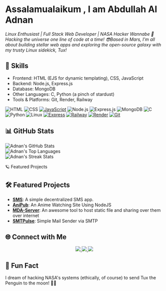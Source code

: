 # Assalamualaikum , I am Abdullah Al Adnan


*Linux Enthusiast | Full Stack Web Developer | NASA Hacker Wannabe 🌌 Hacking the universe one line of code at a time! 😎Based in Mars, I’m all about building stellar web apps and exploring the open-source galaxy with my trusty Linux sidekick, Tux!*

## 🌟 Skills

- Frontend: HTML (EJS for dynamic templating), CSS, JavaScript
- Backend: Node.js, Express.js  
- Database: MongoDB  
- Other Languages: C, Python (a pinch of stardust)  
- Tools & Platforms: Git, Render, Railway

![HTML](https://img.shields.io/badge/HTML5-E34F26?style=for-the-badge&logo=html5&logoColor=white)
![CSS](https://img.shields.io/badge/CSS3-1572B6?style=for-the-badge&logo=css3&logoColor=white)
[![JavaScript](https://img.shields.io/badge/JavaScript-F7DF1E?style=for-the-badge&logo=javascript&logoColor=black)](https://developer.mozilla.org/en-US/docs/Web/JavaScript)
![Node.js](https://img.shields.io/badge/Node.js-43853D?style=for-the-badge&logo=node.js&logoColor=white)
![Express.js](https://img.shields.io/badge/Express.js-000000?style=for-the-badge&logo=express&logoColor=white)
![MongoDB](https://img.shields.io/badge/MongoDB-4EA94B?style=for-the-badge&logo=mongodb&logoColor=white)
![C](https://img.shields.io/badge/C-00599C?style=for-the-badge&logo=c&logoColor=white)
![Python](https://img.shields.io/badge/Python-3776AB?style=for-the-badge&logo=python&logoColor=white)
![Linux](https://img.shields.io/badge/Linux-FCC624?style=for-the-badge&logo=linux&logoColor=black)
[![Express](https://img.shields.io/badge/Express-000000?style=for-the-badge&logo=express&logoColor=white)](https://expressjs.com/)
[![Railway](https://img.shields.io/badge/Railway-0A0E1A?style=for-the-badge&logo=railway&logoColor=white)](https://railway.app/)
[![Render](https://img.shields.io/badge/Render-46E3B7?style=for-the-badge&logo=render&logoColor=white)](https://render.com/)
[![Git](https://img.shields.io/badge/Git-F05032?style=for-the-badge&logo=git&logoColor=white)](https://git-scm.com/)


## 📊 GitHub Stats

![Adnan's GitHub Stats](https://github-readme-stats.vercel.app/api?username=adnan123456a&show_icons=true&theme=dracula&hide_border=true&include_all_commits=true&count_private=true)  
![Adnan's Top Languages](https://github-readme-stats.vercel.app/api/top-langs/?username=adnan123456a&layout=compact&theme=dracula&hide_border=true)  
![Adnan's Streak Stats](https://github-readme-streak-stats.herokuapp.com/?user=adnan123456a&theme=dracula&hide_border=true)


🪐 Featured Projects

## 🛠️ Featured Projects
- **[SMS](https://github.com/adnan123456a/SMS)**: A simple decentralized SMS app.  
- **[AniPub](https://github.com/AnimePub/AniPub)**: An Anime Watching Site Using NodeJS 
- **[MDA-Server](https://github.com/Adnan-D-Luffy/MDA-Server)**: An awesome tool to host static file and sharing over them over internet  
- **[SMTPulse](https://github.com/Adnan-D-Luffy/SMTPulse)**: Simple Mail Sender via SMTP

 ## 🌐 Connect with Me
<p align="center">
  <a href="https://www.facebook.com/AdnanDLuffy.atomic" target="_blank">
    <img src="https://img.shields.io/badge/Facebook-1877F2?style=for-the-badge&logo=facebook&logoColor=white" />
  </a>
  <a href="https://www.instagram.com/adnand.luffy" target="_blank">
    <img src="https://img.shields.io/badge/Instagram-E4405F?style=for-the-badge&logo=instagram&logoColor=white" />
  </a>
  <a href="https://github.com/Adnan-D-Luffy" target="_blank">
    <img src="https://img.shields.io/badge/GitHub-181717?style=for-the-badge&logo=github" />
  </a>
</p>

## 🚀 Fun Fact
I dream of hacking NASA's systems (ethically, of course) to send Tux the Penguin to the moon! 🐧🌙  



